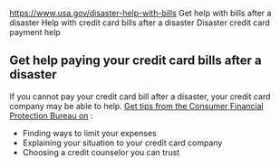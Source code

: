 

https://www.usa.gov/disaster-help-with-bills
Get help with bills after a disaster
Help with credit card bills after a disaster
Disaster credit card payment help

Get help paying your credit card bills after a disaster
-------------------------------------------------------

If you cannot pay your credit card bill after a disaster, your credit card company may be able to help.
[Get tips from the Consumer Financial Protection Bureau on](https://www.consumerfinance.gov/ask-cfpb/what-should-i-do-if-i-cant-pay-my-credit-card-bills-en-1697/)
:

* Finding ways to limit your expenses
* Explaining your situation to your credit card company
* Choosing a credit counselor you can trust
